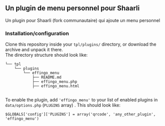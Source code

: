 
## Un plugin de menu personnel pour Shaarli

Un plugin pour Shaarli (fork communautaire) qui ajoute un menu personnel

### Installation/configuration
Clone this repository inside your `tpl/plugins/` directory, or download the archive and unpack it there.  
The directory structure should look like:

```
└── tpl
    └── plugins
        └── effingo_menu
            ├── README.md
            ├── effingo_menu.php
            ├── effingo_menu.html
            
```

To enable the plugin, add `'effingo_menu'` to your list of enabled plugins in `data/options.php` (`PLUGINS` array)
. This should look like:

```
$GLOBALS['config']['PLUGINS'] = array('qrcode', 'any_other_plugin', 'effingo_menu')
```
